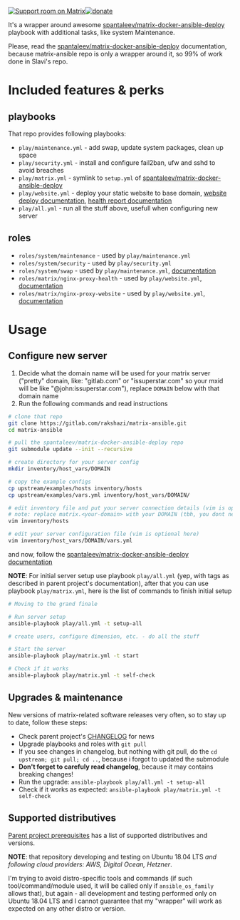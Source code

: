[![Support room on Matrix](https://img.shields.io/matrix/matrix-docker-ansible-deploy:devture.com.svg?label=%23matrix-docker-ansible-deploy%3Adevture.com&logo=matrix&style=for-the-badge&server_fqdn=matrix.devture.com)](https://matrix.to/#/#matrix-docker-ansible-deploy:devture.com)[![donate](https://liberapay.com/assets/widgets/donate.svg)](https://liberapay.com/s.pantaleev/donate)

It's a wrapper around awesome [spantaleev/matrix-docker-ansible-deploy](https://github.com/spantaleev/matrix-docker-ansible-deploy) playbook
with additional tasks, like system Maintenance.

Please, read the [spantaleev/matrix-docker-ansible-deploy](https://github.com/spantaleev/matrix-docker-ansible-deploy) documentation,
because matrix-ansible repo is only a wrapper around it, so 99% of work done in Slavi's repo.

# Included features & perks

## playbooks

That repo provides following playbooks:

* `play/maintenance.yml` - add swap, update system packages, clean up space
* `play/security.yml` - install and configure fail2ban, ufw and sshd to avoid breaches
* `play/matrix.yml` - symlink to `setup.yml` of [spantaleev/matrix-docker-ansible-deploy](https://github.com/spantaleev/matrix-docker-ansible-deploy)
* `play/website.yml` - deploy your static website to base domain, [website deploy documentation](./roles/matrix/nginx-proxy-website/README.md), [health report documentation](./roles/matrix/nginx-proxy-health/README.md)
* `play/all.yml` - run all the stuff above, usefull when configuring new server

## roles

* `roles/system/maintenance` - used by `play/maintenance.yml`
* `roles/system/security` - used by `play/security.yml`
* `roles/system/swap` - used by `play/maintenance.yml`, [documentation](./roles/system/swap/README.md)
* `roles/matrix/nginx-proxy-health` - used by `play/website.yml`, [documentation](./roles/matrix/nginx-proxy-health/README.md)
* `roles/matrix/nginx-proxy-website` - used by `play/website.yml`, [documentation](./roles/matrix/nginx-proxy-website/README.md)

# Usage

## Configure new server

1. Decide what the domain name will be used for your matrix server ("pretty" domain, like: "gitlab.com" or "issuperstar.com" so your mxid will be like "@john:issuperstar.com"), replace `DOMAIN` below with that domain name
2. Run the following commands and read instructions

```bash
# clone that repo
git clone https://gitlab.com/rakshazi/matrix-ansible.git
cd matrix-ansible

# pull the spantaleev/matrix-docker-ansible-deploy repo
git submodule update --init --recursive

# create directory for your server config
mkdir inventory/host_vars/DOMAIN

# copy the example configs
cp upstream/examples/hosts inventory/hosts
cp upstream/examples/vars.yml inventory/host_vars/DOMAIN/

# edit inventory file and put your server connection details (vim is optional, aye).
# note: replace matrix.<your-domain> with your DOMAIN (tbh, you dont need matrix. prefix here, so you may remove it, too)
vim inventory/hosts

# edit your server configuration file (vim is optional here)
vim inventory/host_vars/DOMAIN/vars.yml
```

and now, follow the [spantaleev/matrix-docker-ansible-deploy documentation](https://github.com/spantaleev/matrix-docker-ansible-deploy/blob/master/docs/README.md)

**NOTE**: For initial server setup use playbook `play/all.yml` (yep, with tags as described in parent project's documentation),
after that you can use playbook `play/matrix.yml`, here is the list of commands to finish initial setup

```bash
# Moving to the grand finale

# Run server setup
ansible-playbook play/all.yml -t setup-all

# create users, configure dimension, etc. - do all the stuff

# Start the server
ansible-playbook play/matrix.yml -t start

# Check if it works
ansible-playbook play/matrix.yml -t self-check
```

## Upgrades & maintenance

New versions of matrix-related software releases very often, so to stay up to date, follow these steps:

* Check parent project's [CHANGELOG](https://github.com/spantaleev/matrix-docker-ansible-deploy/blob/master/CHANGELOG.md) for news
* Upgrade playbooks and roles with `git pull`
* If you see changes in changelog, but nothing with git pull, do the `cd upstream; git pull; cd ..`, because i forgot to updated the submodule
* **Don't forget to carefuly read changelog**, because it may contains breaking changes!
* Run the upgrade: `ansible-playbook play/all.yml -t setup-all`
* Check if it works as expected: `ansible-playbook play/matrix.yml -t self-check`

## Supported distributives

[Parent project prerequisites](https://github.com/spantaleev/matrix-docker-ansible-deploy/blob/master/docs/prerequisites.md#prerequisites)
has a list of supported distributives and versions.

**NOTE**: that repository developing and testing on Ubuntu 18.04 LTS _and following cloud providers: AWS, Digital Ocean, Hetzner_.

I'm trying to avoid distro-specific tools and commands (if such tool/command/module used, it will be called only if `ansible_os_family` allows that),
but again - all development and testing performed only on Ubuntu 18.04 LTS and I cannot guarantee that my "wrapper" will work as expected on any other
distro or version.
